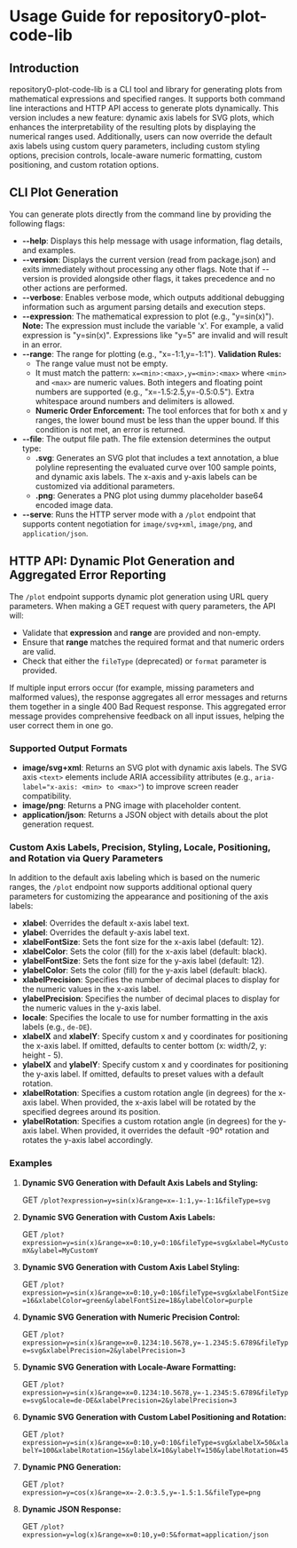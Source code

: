 # Usage Guide for repository0-plot-code-lib

## Introduction

repository0-plot-code-lib is a CLI tool and library for generating plots from mathematical expressions and specified ranges. It supports both command line interactions and HTTP API access to generate plots dynamically. This version includes a new feature: dynamic axis labels for SVG plots, which enhances the interpretability of the resulting plots by displaying the numerical ranges used. Additionally, users can now override the default axis labels using custom query parameters, including custom styling options, precision controls, locale-aware numeric formatting, custom positioning, and custom rotation options.

## CLI Plot Generation

You can generate plots directly from the command line by providing the following flags:

- **--help**: Displays this help message with usage information, flag details, and examples.
- **--version**: Displays the current version (read from package.json) and exits immediately without processing any other flags. Note that if --version is provided alongside other flags, it takes precedence and no other actions are performed.
- **--verbose**: Enables verbose mode, which outputs additional debugging information such as argument parsing details and execution steps.
- **--expression**: The mathematical expression to plot (e.g., "y=sin(x)"). **Note:** The expression must include the variable 'x'. For example, a valid expression is "y=sin(x)". Expressions like "y=5" are invalid and will result in an error.
- **--range**: The range for plotting (e.g., "x=-1:1,y=-1:1"). **Validation Rules:**
  - The range value must not be empty.
  - It must match the pattern: `x=<min>:<max>,y=<min>:<max>` where `<min>` and `<max>` are numeric values. Both integers and floating point numbers are supported (e.g., "x=-1.5:2.5,y=-0.5:0.5"). Extra whitespace around numbers and delimiters is allowed.
  - **Numeric Order Enforcement:** The tool enforces that for both x and y ranges, the lower bound must be less than the upper bound. If this condition is not met, an error is returned.
- **--file**: The output file path. The file extension determines the output type:
  - **.svg**: Generates an SVG plot that includes a text annotation, a blue polyline representing the evaluated curve over 100 sample points, and dynamic axis labels. The x-axis and y-axis labels can be customized via additional parameters.
  - **.png**: Generates a PNG plot using dummy placeholder base64 encoded image data.
- **--serve**: Runs the HTTP server mode with a `/plot` endpoint that supports content negotiation for `image/svg+xml`, `image/png`, and `application/json`.

## HTTP API: Dynamic Plot Generation and Aggregated Error Reporting

The `/plot` endpoint supports dynamic plot generation using URL query parameters. When making a GET request with query parameters, the API will:

- Validate that **expression** and **range** are provided and non-empty.
- Ensure that **range** matches the required format and that numeric orders are valid.
- Check that either the `fileType` (deprecated) or `format` parameter is provided.

If multiple input errors occur (for example, missing parameters and malformed values), the response aggregates all error messages and returns them together in a single 400 Bad Request response. This aggregated error message provides comprehensive feedback on all input issues, helping the user correct them in one go.

### Supported Output Formats

- **image/svg+xml**: Returns an SVG plot with dynamic axis labels. The SVG axis `<text>` elements include ARIA accessibility attributes (e.g., `aria-label="x-axis: <min> to <max>"`) to improve screen reader compatibility.
- **image/png**: Returns a PNG image with placeholder content.
- **application/json**: Returns a JSON object with details about the plot generation request.

### Custom Axis Labels, Precision, Styling, Locale, Positioning, and Rotation via Query Parameters

In addition to the default axis labeling which is based on the numeric ranges, the `/plot` endpoint now supports additional optional query parameters for customizing the appearance and positioning of the axis labels:

- **xlabel**: Overrides the default x-axis label text.
- **ylabel**: Overrides the default y-axis label text.
- **xlabelFontSize**: Sets the font size for the x-axis label (default: 12).
- **xlabelColor**: Sets the color (fill) for the x-axis label (default: black).
- **ylabelFontSize**: Sets the font size for the y-axis label (default: 12).
- **ylabelColor**: Sets the color (fill) for the y-axis label (default: black).
- **xlabelPrecision**: Specifies the number of decimal places to display for the numeric values in the x-axis label.
- **ylabelPrecision**: Specifies the number of decimal places to display for the numeric values in the y-axis label.
- **locale**: Specifies the locale to use for number formatting in the axis labels (e.g., `de-DE`).
- **xlabelX** and **xlabelY**: Specify custom x and y coordinates for positioning the x-axis label. If omitted, defaults to center bottom (x: width/2, y: height - 5).
- **ylabelX** and **ylabelY**: Specify custom x and y coordinates for positioning the y-axis label. If omitted, defaults to preset values with a default rotation.
- **xlabelRotation**: Specifies a custom rotation angle (in degrees) for the x-axis label. When provided, the x-axis label will be rotated by the specified degrees around its position.
- **ylabelRotation**: Specifies a custom rotation angle (in degrees) for the y-axis label. When provided, it overrides the default -90° rotation and rotates the y-axis label accordingly.

### Examples

1. **Dynamic SVG Generation with Default Axis Labels and Styling:**

   GET `/plot?expression=y=sin(x)&range=x=-1:1,y=-1:1&fileType=svg`

2. **Dynamic SVG Generation with Custom Axis Labels:**

   GET `/plot?expression=y=sin(x)&range=x=0:10,y=0:10&fileType=svg&xlabel=MyCustomX&ylabel=MyCustomY`

3. **Dynamic SVG Generation with Custom Axis Label Styling:**

   GET `/plot?expression=y=sin(x)&range=x=0:10,y=0:10&fileType=svg&xlabelFontSize=16&xlabelColor=green&ylabelFontSize=18&ylabelColor=purple`

4. **Dynamic SVG Generation with Numeric Precision Control:**

   GET `/plot?expression=y=sin(x)&range=x=0.1234:10.5678,y=-1.2345:5.6789&fileType=svg&xlabelPrecision=2&ylabelPrecision=3`

5. **Dynamic SVG Generation with Locale-Aware Formatting:**

   GET `/plot?expression=y=sin(x)&range=x=0.1234:10.5678,y=-1.2345:5.6789&fileType=svg&locale=de-DE&xlabelPrecision=2&ylabelPrecision=3`

6. **Dynamic SVG Generation with Custom Label Positioning and Rotation:**

   GET `/plot?expression=y=sin(x)&range=x=0:10,y=0:10&fileType=svg&xlabelX=50&xlabelY=100&xlabelRotation=15&ylabelX=10&ylabelY=150&ylabelRotation=45`

7. **Dynamic PNG Generation:**

   GET `/plot?expression=y=cos(x)&range=x=-2.0:3.5,y=-1.5:1.5&fileType=png`

8. **Dynamic JSON Response:**

   GET `/plot?expression=y=log(x)&range=x=0:10,y=0:5&format=application/json`
